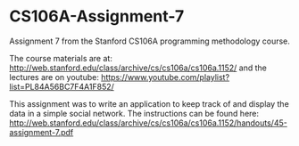 # CS106A-Assignment-7
Assignment 7 from the Stanford CS106A programming methodology course.

The course materials are at: http://web.stanford.edu/class/archive/cs/cs106a/cs106a.1152/ and the lectures are on youtube: https://www.youtube.com/playlist?list=PL84A56BC7F4A1F852/

This assignment was to write an application to keep track of and display the data in a simple social network. The instructions can be found here: http://web.stanford.edu/class/archive/cs/cs106a/cs106a.1152/handouts/45-assignment-7.pdf
